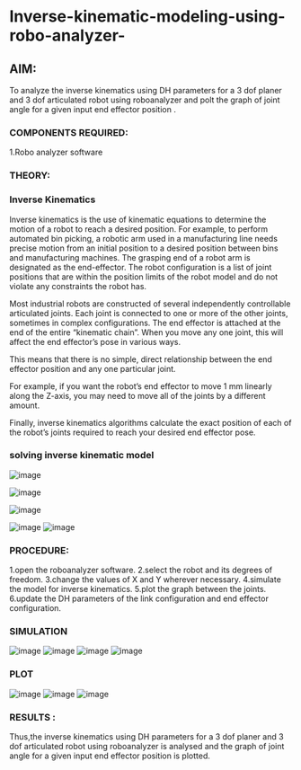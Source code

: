 # Inverse-kinematic-modeling-using-robo-analyzer-

 
## AIM: 
To analyze the inverse kinematics using DH parameters for a 3 dof planer and 3 dof articulated robot using roboanalyzer and polt the graph of joint angle for a given  input end effector position .


### COMPONENTS REQUIRED:
1.Robo analyzer software  


### THEORY: 
  
### Inverse Kinematics
 

Inverse kinematics is the use of kinematic equations to determine the motion of a robot to reach a desired position. For example, to perform automated bin picking, a robotic arm used in a manufacturing line needs precise motion from an initial position to a desired position between bins and manufacturing machines. The grasping end of a robot arm is designated as the end-effector. The robot configuration is a list of joint positions that are within the position limits of the robot model and do not violate any constraints the robot has.

 Most industrial robots are constructed of several independently controllable articulated joints. Each joint is connected to one or more of the other joints, sometimes in complex configurations. The end effector is attached at the end of the entire “kinematic chain”. When you move any one joint, this will affect the end effector’s pose in various ways.

This means that there is no simple, direct relationship between the end effector position and any one particular joint.

For example, if you want the robot’s end effector to move 1 mm linearly along the Z-axis, you may need to move all of the joints by a different amount.

Finally, inverse kinematics algorithms calculate the exact position of each of the robot’s joints required to reach your desired end effector pose.

### solving inverse kinematic model 
![image](https://user-images.githubusercontent.com/36288975/170622829-3fe97ef7-8ef1-44af-afae-b0954871aa0c.png)


![image](https://user-images.githubusercontent.com/36288975/170622902-f48fd9c7-f2ec-4fd5-904b-ea51be8298c3.png)

![image](https://user-images.githubusercontent.com/36288975/170622934-a3fd7f77-7eb2-4408-b66d-d6e3adbd1f99.png)

![image](https://user-images.githubusercontent.com/36288975/170622982-9c4d8b23-1563-4e17-9616-87bcc4f4501d.png)
![image](https://user-images.githubusercontent.com/36288975/170623020-f27efc12-bb58-4f62-840d-af544ac6689e.png)

### PROCEDURE:
1.open the roboanalyzer software. 
2.select the robot and its degrees of freedom. 
3.change the values of X and Y wherever necessary. 
4.simulate the model for inverse kinematics. 
5.plot the graph between the joints. 
6.update the DH parameters of the link configuration and end effector configuration.








### SIMULATION 
![image](https://github.com/Surekaelango/Inverse-kinematic-modeling-using-robo-analyzer-/assets/127727904/381ebe39-81a7-4215-ab3e-8f4b91975f1b)
![image](https://github.com/Surekaelango/Inverse-kinematic-modeling-using-robo-analyzer-/assets/127727904/d13ca199-c576-40a3-be0c-bb55b330cb2c)
![image](https://github.com/Surekaelango/Inverse-kinematic-modeling-using-robo-analyzer-/assets/127727904/3b5a5cb8-e62f-4310-826a-873120d5534e)
![image](https://github.com/Surekaelango/Inverse-kinematic-modeling-using-robo-analyzer-/assets/127727904/f63b24d9-0992-4e05-8228-2dc781fb3d5d)

 
 
 
 
 
 
 
 ### PLOT 
 ![image](https://github.com/Surekaelango/Inverse-kinematic-modeling-using-robo-analyzer-/assets/127727904/700495c7-352a-4eba-92e4-2c64ff193939)
![image](https://github.com/Surekaelango/Inverse-kinematic-modeling-using-robo-analyzer-/assets/127727904/223365fa-c747-450f-875b-66fd6bab9dc3)
![image](https://github.com/Surekaelango/Inverse-kinematic-modeling-using-robo-analyzer-/assets/127727904/5a7e930f-deb1-4ce7-ab5f-7abf2893aae0)

 
 
 
 
 
 
 
 
 
 
 
 

 
 














### RESULTS :  
 Thus,the inverse kinematics using DH parameters for a 3 dof planer and 3 dof articulated robot using roboanalyzer is analysed and the graph of joint angle for a given input end effector position is plotted.
